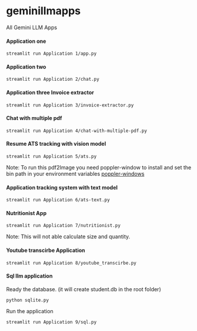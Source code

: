 # geminillmapps
All Gemini LLM Apps



#### Application one
``` 
streamlit run Application 1/app.py
```

#### Application two
``` 
streamlit run Application 2/chat.py
```

#### Application three Invoice extractor
``` 
streamlit run Application 3/invoice-extractor.py
```

#### Chat with multiple pdf
``` 
streamlit run Application 4/chat-with-multiple-pdf.py
```

#### Resume ATS tracking with vision model
``` 
streamlit run Application 5/ats.py
```

Note: To run this pdf2Image you need poppler-window to install and set the bin path in your environment variables
[poppler-windows](https://github.com/oschwartz10612/poppler-windows/releases/tag/v24.07.0-0)

#### Application tracking system with text model
``` 
streamlit run Application 6/ats-text.py
```

#### Nutritionist App
``` 
streamlit run Application 7/nutritionist.py
```

Note: This will not able calculate size and quantity.

#### Youtube transcirbe Application
``` 
streamlit run Application 8/youtube_transcirbe.py
```

#### Sql llm application
Ready the database. (it will create student.db in the root folder)
```
python sqlite.py
```

Run the application
``` 
streamlit run Application 9/sql.py
```